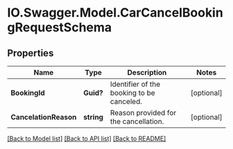 # IO.Swagger.Model.CarCancelBookingRequestSchema
## Properties

Name | Type | Description | Notes
------------ | ------------- | ------------- | -------------
**BookingId** | **Guid?** | Identifier of the booking to be canceled. | [optional] 
**CancelationReason** | **string** | Reason provided for the cancellation. | [optional] 

[[Back to Model list]](../README.md#documentation-for-models) [[Back to API list]](../README.md#documentation-for-api-endpoints) [[Back to README]](../README.md)

